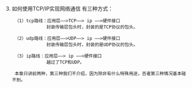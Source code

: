 3. 如何使用TCP/IP实现网络通信
			有三种方式：
	
		（1）tcp路线：应用层——>TCP——> ip ——>硬件接口
					封装传输层包头时，封装的是TCP协议的包头。
		
		（2）udp路线：应用层——>UDP——> ip ——>硬件接口
					封装传输层包头时，封装的是UDP协议的包头。
		
		（3）ip路线：应用层——> ip ——>硬件接口
					越过了TCP和UDP。
		
		本章只讲前两种，第三种我们不介绍，因为除非有什么特殊用途，否者第三种情况基本碰不到。

